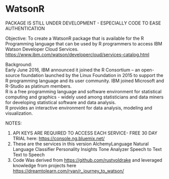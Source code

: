 # WatsonR

PACKAGE IS STILL UNDER DEVELOPMENT - ESPECIALLY CODE TO EASE AUTHENTICATION 



Objective:
To create a WatsonR package that is available for the R Programming language that can be used by R programmers to access IBM Watson Developer Cloud Services.  
https://www.ibm.com/watson/developercloud/services-catalog.html

Background:  
Early June 2016, IBM announced it joined the R Consortium – an open-source foundation launched by the Linux Foundation in 2015 to support the R programming language and its user community. 
IBM joined Microsoft and R-Studio as platinum members.  
R is a free programming language and software environment for statistical computing and graphics - widely used among statisticians and data miners for developing statistical software and data analysis.  
R provides an interactive environment for data analysis, modeling and visualization.


NOTES:
1)  API KEYS ARE REQUIRED TO ACCESS EACH SERVICE- FREE 30 DAY TRIAL here: https://console.ng.bluemix.net/
2)  These are the services in this version
    AlchemyLanguage
    Natural Language Classifier 
    Personality Insights
    Tone Analyzer
    Speech to Text
    Text to Speech
3)  Code Was derived from https://github.com/rustyoldrake and leveraged knowledge from projects here https://dreamtolearn.com/ryan/r_journey_to_watson/
